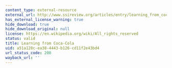 ```yaml
---
content_type: external-resource
external_url: http://www.ssireview.org/articles/entry/learning_from_coca_cola
has_external_license_warning: true
hide_download: true
hide_download_original: null
license: https://en.wikipedia.org/wiki/All_rights_reserved
status: valid
title: Learning from Coca-Cola
uid: a51a128c-ea38-4443-b126-cd11f2e43bd4
url_status_code: 200
wayback_url: ''
---
```

